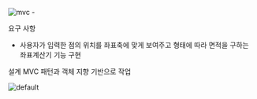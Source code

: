 ![mvc -](https://user-images.githubusercontent.com/40202945/53384407-2347fa80-39be-11e9-81d2-d8b29ff95845.png)

요구 사항
  - 사용자가 입력한 점의 위치를 좌표축에 맞게 보여주고 형태에 따라 
면적을 구하는 좌표계산기 기능 구현
 
설계
MVC 패턴과 객체 지향 기반으로 작업



![default](https://user-images.githubusercontent.com/40202945/53384424-34910700-39be-11e9-8486-e8e154abaef7.jpg)

